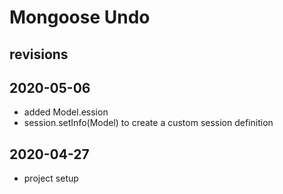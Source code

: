 # Mongoose Undo
## revisions

## 2020-05-06
- added Model.ession
- session.setInfo(Model) to create a custom session definition

## 2020-04-27
- project setup
